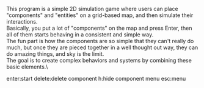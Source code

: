 This program is a simple 2D simulation game where users can place "components" and "entities" on a grid-based map, and then simulate their interactions.\
Basically, you put a lot of "components" on the map and press Enter, then all of them starts behaving in a consistent and simple way.\
The fun part is how the components are so simple that they can't really do much, but once they are pieced together in a well thought out way, they can do amazing things, and sky is the limit.\
The goal is to create complex behaviors and systems by combining these basic elements.\

enter:start
delete:delete component
h:hide component menu
esc:menu
